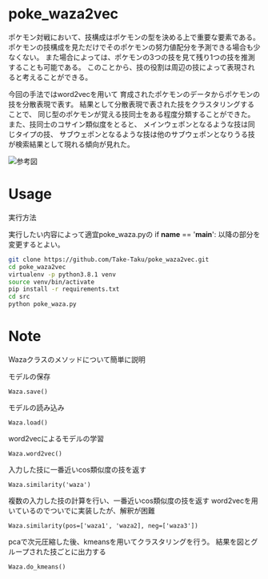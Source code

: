 # poke_waza2vec
ポケモン対戦において、技構成はポケモンの型を決める上で重要な要素である。
ポケモンの技構成を見ただけでそのポケモンの努力値配分を予測できる場合も少なくない。
また場合によっては、ポケモンの3つの技を見て残り1つの技を推測することも可能である。
このことから、技の役割は周辺の技によって表現されると考えることができる。

今回の手法ではword2vecを用いて
育成されたポケモンのデータからポケモンの技を分散表現で表す。
結果として分散表現で表された技をクラスタリングすることで、
同じ型のポケモンが覚える技同士をある程度分類することができた。
また、技同士のコサイン類似度をとると、
メインウェポンとなるような技は同じタイプの技、
サブウェポンとなるような技は他のサブウェポンとなりうる技が検索結果として現れる傾向が見れた。

![参考図](https://user-images.githubusercontent.com/68584494/180594737-85479df4-1a8a-48ab-8e7d-83e39b031d79.png)

# Usage
 
実行方法

実行したい内容によって適宜poke_waza.pyの
 if __name__ == '__main__': 
以降の部分を変更するとよい。
 
```bash
git clone https://github.com/Take-Taku/poke_waza2vec.git
cd poke_waza2vec
virtualenv -p python3.8.1 venv
source venv/bin/activate
pip install -r requirements.txt
cd src
python poke_waza.py
```
 
# Note
Wazaクラスのメソッドについて簡単に説明
  
モデルの保存
```bass
Waza.save()
```
モデルの読み込み
```bass
Waza.load()
```
word2vecによるモデルの学習
```bass
Waza.word2vec()
```
入力した技に一番近いcos類似度の技を返す
```bass
Waza.similarity('waza')
```
複数の入力した技の計算を行い、一番近いcos類似度の技を返す
word2vecを用いているのでついでに実装したが、解釈が困難
```bass
Waza.similarity(pos=['waza1', 'waza2], neg=['waza3'])
```
pcaで次元圧縮した後、kmeansを用いてクラスタリングを行う。
結果を図とグループされた技ごとに出力する
```bass
Waza.do_kmeans()
```

